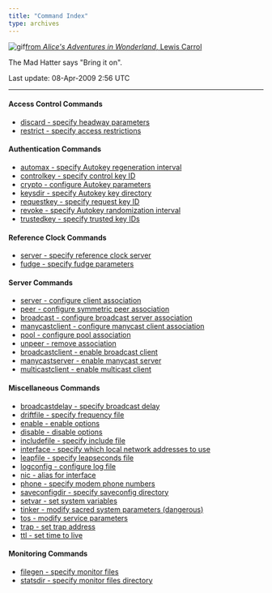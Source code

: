 ```yaml
---
title: "Command Index"
type: archives
---
```



![gif](/archives/pic/alice38.gif)[from _Alice's Adventures in Wonderland_, Lewis Carrol](http://www.eecis.udel.edu/%7emills/pictures.html)

The Mad Hatter says "Bring it on".

Last update: 08-Apr-2009 2:56 UTC

* * *

#### Access Control Commands

*  [discard - specify headway parameters](/archives/4.2.6-series/accopt#discard)
*  [restrict - specify access restrictions](/archives/4.2.6-series/accopt#restrict)

#### Authentication Commands

*  [automax - specify Autokey regeneration interval](/archives/4.2.6-series/authopt#automax)
*  [controlkey - specify control key ID](/archives/4.2.6-series/authopt#controlkey)
*  [crypto - configure Autokey parameters](/archives/4.2.6-series/authopt#crypto)
*  [keysdir - specify Autokey key directory](/archives/4.2.6-series/authopt#keysdir)
*  [requestkey - specify request key ID](/archives/4.2.6-series/authopt#requestkey)
*  [revoke - specify Autokey randomization interval](/archives/4.2.6-series/authopt#revoke)
*  [trustedkey - specify trusted key IDs](/archives/4.2.6-series/authopt#trustedkey)

#### Reference Clock Commands

*  [server - specify reference clock server](/archives/4.2.6-series/clockopt#server)
*  [fudge - specify fudge parameters](/archives/4.2.6-series/clockopt#fudge)

#### Server Commands

*  [server - configure client association](/archives/4.2.6-series/confopt#server)
*  [peer - configure symmetric peer association](/archives/4.2.6-series/confopt#server)
*  [broadcast - configure broadcast server association](/archives/4.2.6-series/confopt#server)
*  [manycastclient - configure manycast client association](/archives/4.2.6-series/confopt#server)
*  [pool - configure pool association](/archives/4.2.6-series/confopt#server)
*  [unpeer - remove association](/archives/4.2.6-series/confopt#server)
*  [broadcastclient - enable broadcast client](/archives/4.2.6-series/confopt#broadcastclient)
*  [manycastserver - enable manycast server](/archives/4.2.6-series/confopt#manycastserver)
*  [multicastclient - enable multicast client](/archives/4.2.6-series/confopt#multicastclient)

#### Miscellaneous Commands

*  [broadcastdelay - specify broadcast delay](/archives/4.2.6-series/miscopt#broadcastdelay)
*  [driftfile - specify frequency file](/archives/4.2.6-series/miscopt#driftfile)
*  [enable - enable options](/archives/4.2.6-series/miscopt#enable)
*  [disable - disable options](/archives/4.2.6-series/miscopt#enable)
*  [includefile - specify include file](/archives/4.2.6-series/miscopt#includefile)
*  [interface - specify which local network addresses to use](/archives/4.2.6-series/miscopt#interface)
*  [leapfile - specify leapseconds file](/archives/4.2.6-series/miscopt#leapfile)
*  [logconfig - configure log file](/archives/4.2.6-series/miscopt#logconfig)
*  [nic - alias for interface](/archives/4.2.6-series/miscopt#interface)
*  [phone - specify modem phone numbers](/archives/4.2.6-series/miscopt#phone)
*  [saveconfigdir - specify saveconfig directory](/archives/4.2.6-series/miscopt#saveconfigdir)
*  [setvar - set system variables](/archives/4.2.6-series/miscopt#setvar)
*  [tinker - modify sacred system parameters (dangerous)](/archives/4.2.6-series/miscopt#tinker)
*  [tos - modify service parameters](/archives/4.2.6-series/miscopt#tos)
*  [trap - set trap address](/archives/4.2.6-series/miscopt#trap)
*  [ttl - set time to live](/archives/4.2.6-series/miscopt#ttl)

#### Monitoring Commands

*  [filegen - specify monitor files](/archives/4.2.6-series/monopt#filegen)
*  [statsdir - specify monitor files directory](/archives/4.2.6-series/monopt/#monitoring-commands)